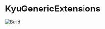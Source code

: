 # KyuGenericExtensions

![Build](https://github.com/kyuuuyki/KyuGenericExtensions/actions/workflows/build.yml/badge.svg)
